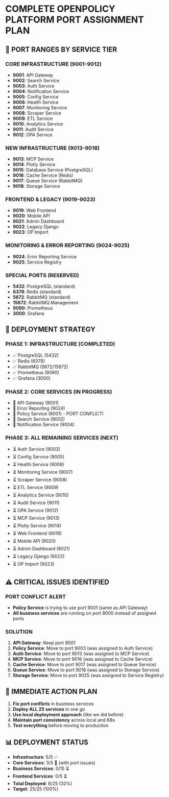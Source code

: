 # COMPLETE OPENPOLICY PLATFORM PORT ASSIGNMENT PLAN

## 🎯 **PORT RANGES BY SERVICE TIER**

### **CORE INFRASTRUCTURE (9001-9012)**
- **9001**: API Gateway
- **9002**: Search Service  
- **9003**: Auth Service
- **9004**: Notification Service
- **9005**: Config Service
- **9006**: Health Service
- **9007**: Monitoring Service
- **9008**: Scraper Service
- **9009**: ETL Service
- **9010**: Analytics Service
- **9011**: Audit Service
- **9012**: OPA Service

### **NEW INFRASTRUCTURE (9013-9018)**
- **9013**: MCP Service
- **9014**: Plotly Service
- **9015**: Database Service (PostgreSQL)
- **9016**: Cache Service (Redis)
- **9017**: Queue Service (RabbitMQ)
- **9018**: Storage Service

### **FRONTEND & LEGACY (9019-9023)**
- **9019**: Web Frontend
- **9020**: Mobile API
- **9021**: Admin Dashboard
- **9022**: Legacy Django
- **9023**: OP Import

### **MONITORING & ERROR REPORTING (9024-9025)**
- **9024**: Error Reporting Service
- **9025**: Service Registry

### **SPECIAL PORTS (RESERVED)**
- **5432**: PostgreSQL (standard)
- **6379**: Redis (standard)
- **5672**: RabbitMQ (standard)
- **15672**: RabbitMQ Management
- **9090**: Prometheus
- **3000**: Grafana

## 🚀 **DEPLOYMENT STRATEGY**

### **PHASE 1: INFRASTRUCTURE (COMPLETED)**
- ✅ PostgreSQL (5432)
- ✅ Redis (6379)
- ✅ RabbitMQ (5672/15672)
- ✅ Prometheus (9090)
- ✅ Grafana (3000)

### **PHASE 2: CORE SERVICES (IN PROGRESS)**
- 🔄 API Gateway (9001)
- 🔄 Error Reporting (9024)
- 🔄 Policy Service (9001) - PORT CONFLICT!
- 🔄 Search Service (9002)
- 🔄 Notification Service (9004)

### **PHASE 3: ALL REMAINING SERVICES (NEXT)**
- ⏳ Auth Service (9003)
- ⏳ Config Service (9005)
- ⏳ Health Service (9006)
- ⏳ Monitoring Service (9007)
- ⏳ Scraper Service (9008)
- ⏳ ETL Service (9009)
- ⏳ Analytics Service (9010)
- ⏳ Audit Service (9011)
- ⏳ OPA Service (9012)
- ⏳ MCP Service (9013)
- ⏳ Plotly Service (9014)
- ⏳ Web Frontend (9019)
- ⏳ Mobile API (9020)
- ⏳ Admin Dashboard (9021)
- ⏳ Legacy Django (9022)
- ⏳ OP Import (9023)

## ⚠️ **CRITICAL ISSUES IDENTIFIED**

### **PORT CONFLICT ALERT**
- **Policy Service** is trying to use port 9001 (same as API Gateway)
- **All business services** are running on port 8000 instead of assigned ports

### **SOLUTION**
1. **API Gateway**: Keep port 9001
2. **Policy Service**: Move to port 9003 (was assigned to Auth Service)
3. **Auth Service**: Move to port 9013 (was assigned to MCP Service)
4. **MCP Service**: Move to port 9016 (was assigned to Cache Service)
5. **Cache Service**: Move to port 9017 (was assigned to Queue Service)
6. **Queue Service**: Move to port 9018 (was assigned to Storage Service)
7. **Storage Service**: Move to port 9025 (was assigned to Service Registry)

## 🔧 **IMMEDIATE ACTION PLAN**

1. **Fix port conflicts** in business services
2. **Deploy ALL 25 services** in one go
3. **Use local deployment approach** (like we did before)
4. **Maintain port consistency** across local and K8s
5. **Test everything** before moving to production

## 📊 **DEPLOYMENT STATUS**

- **Infrastructure**: 5/5 ✅
- **Core Services**: 3/5 🔄 (with port issues)
- **Business Services**: 0/15 ⏳
- **Frontend Services**: 0/5 ⏳
- **Total Deployed**: 8/25 (32%)
- **Target**: 25/25 (100%)
